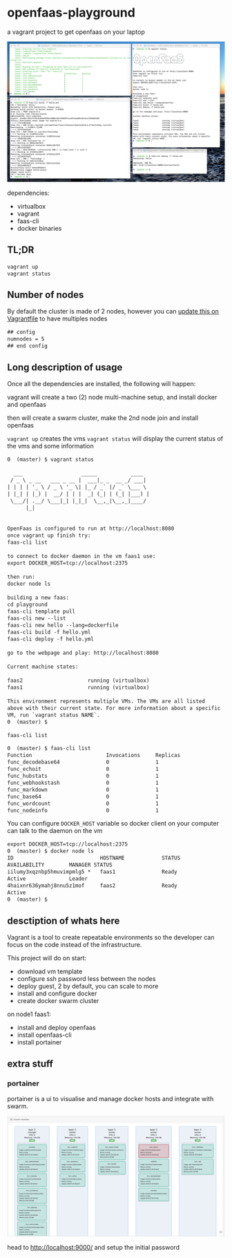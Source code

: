 # openfaas-playground
a vagrant project to get openfaas on your laptop

![photo](https://github.com/kikitux/openfaas-playground/raw/master/screenshots//playground1.png)

dependencies:
- virtualbox
- vagrant
- faas-cli
- docker binaries

## TL;DR

```
vagrant up
vagrant status
```

## Number of nodes

By default the cluster is made of 2 nodes, however you can [update this on Vagrantfile](https://github.com/kikitux/openfaas-playground/blob/master/Vagrantfile#L2) to have multiples nodes

```
## config
numnodes = 5
## end config
```

## Long description of usage

Once all the dependencies are installed, the following will happen:

vagrant will create a two (2) node multi-machine setup, and install docker and openfaas

then will create a swarm cluster, make the 2nd node join and install openfaas

`vagrant up` creates the vms
`vagrant status` will display the current status of the vms and some information

```
0  (master) $ vagrant status

  ___                   _____           ____
 / _ \ _ __   ___ _ __ |  ___|_ _  __ _/ ___|
| | | | '_ \ / _ \ '_ \| |_ / _` |/ _` \___ \
| |_| | |_) |  __/ | | |  _| (_| | (_| |___) |
 \___/| .__/ \___|_| |_|_|  \__,_|\__,_|____/
      |_|


OpenFaas is configured to run at http://localhost:8080
once vagrant up finish try:
faas-cli list

to connect to docker daemon in the vm faas1 use:
export DOCKER_HOST=tcp://localhost:2375

then run:
docker node ls

building a new faas:
cd playground
faas-cli template pull
faas-cli new --list
faas-cli new hello --lang=dockerfile
faas-cli build -f hello.yml
faas-cli deploy -f hello.yml

go to the webpage and play: http://localhost:8080

Current machine states:

faas2                     running (virtualbox)
faas1                     running (virtualbox)

This environment represents multiple VMs. The VMs are all listed
above with their current state. For more information about a specific
VM, run `vagrant status NAME`.
0  (master) $ 
```

`faas-cli list`

```
0  (master) $ faas-cli list
Function                      	Invocations    	Replicas
func_decodebase64             	0              	1    
func_echoit                   	0              	1    
func_hubstats                 	0              	1    
func_webhookstash             	0              	1    
func_markdown                 	0              	1    
func_base64                   	0              	1    
func_wordcount                	0              	1    
func_nodeinfo                 	0              	1    
```

You can configure `DOCKER_HOST` variable so docker client on your computer can talk to the daemon on the vm
```
export DOCKER_HOST=tcp://localhost:2375
0  (master) $ docker node ls
ID                            HOSTNAME            STATUS              AVAILABILITY        MANAGER STATUS
iilumy3xqznbp5hmuvimpmlg5 *   faas1               Ready               Active              Leader
4haixnr636ymahj8nnu5z1mof     faas2               Ready               Active              
0  (master) $ 
```

## desctiption of whats here

Vagrant is a tool to create repeatable environments so the developer can focus on the code instead of the infrastructure.

This project will do on start:
- download vm template
- configure ssh password less between the nodes
- deploy guest, 2 by default, you can scale to more
- install and configure docker
- create docker swarm cluster

on node1 faas1:
- install and deploy openfaas
- install openfaas-cli
- install portainer

## extra stuff

### portainer

portainer is a ui to visualise and manage docker hosts and integrate with swarm.

![cluster](https://github.com/kikitux/openfaas-playground/raw/master/screenshots/portainer4.png)

head to [http://localhost:9000/](http://localhost:9000/) and setup the initial password



